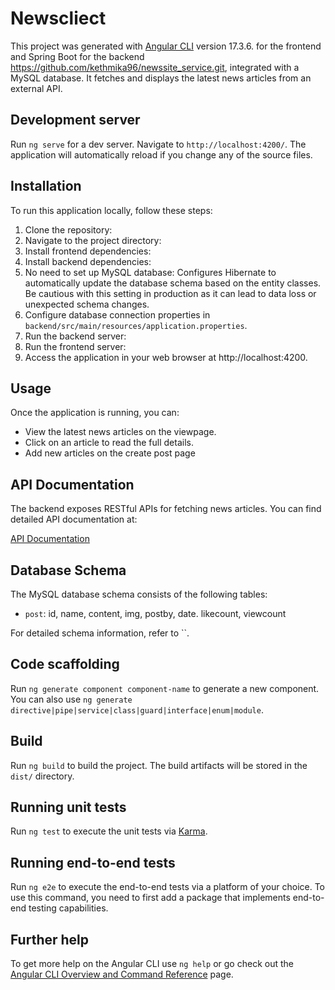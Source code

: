 # Newscliect

This project was generated with [Angular CLI](https://github.com/angular/angular-cli) version 17.3.6. for the frontend and Spring Boot for the backend  https://github.com/kethmika96/newssite_service.git, integrated with a MySQL database. It fetches and displays the latest news articles from an external API.

## Development server

Run `ng serve` for a dev server. Navigate to `http://localhost:4200/`. The application will automatically reload if you change any of the source files.

## Installation

To run this application locally, follow these steps:

1. Clone the repository:
2. Navigate to the project directory:
3. Install frontend dependencies:
4. Install backend dependencies:
5. No need to set up MySQL database: Configures Hibernate to automatically update the database schema based on the entity classes. Be cautious with this setting in production as it can lead to data loss or unexpected schema changes.
6. Configure database connection properties in `backend/src/main/resources/application.properties`.
7. Run the backend server:
8.  Run the frontend server:
9.  Access the application in your web browser at http://localhost:4200.

## Usage

Once the application is running, you can:
- View the latest news articles on the viewpage.
- Click on an article to read the full details.
- Add new articles on the create post page

## API Documentation

The backend exposes RESTful APIs for fetching news articles. You can find detailed API documentation at:

[API Documentation](backend/api-docs)

## Database Schema

The MySQL database schema consists of the following tables:

- `post`: id, name, content, img, postby, date. likecount, viewcount


For detailed schema information, refer to ``.

## Code scaffolding

Run `ng generate component component-name` to generate a new component. You can also use `ng generate directive|pipe|service|class|guard|interface|enum|module`.

## Build

Run `ng build` to build the project. The build artifacts will be stored in the `dist/` directory.

## Running unit tests

Run `ng test` to execute the unit tests via [Karma](https://karma-runner.github.io).

## Running end-to-end tests

Run `ng e2e` to execute the end-to-end tests via a platform of your choice. To use this command, you need to first add a package that implements end-to-end testing capabilities.

## Further help

To get more help on the Angular CLI use `ng help` or go check out the [Angular CLI Overview and Command Reference](https://angular.io/cli) page.
